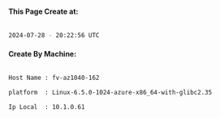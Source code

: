 
   
#### This Page Create at:

```bash

2024-07-28 - 20:22:56 UTC

```

#### Create By Machine:

```bash

Host Name : fv-az1040-162

platform  : Linux-6.5.0-1024-azure-x86_64-with-glibc2.35

Ip Local  : 10.1.0.61

```

